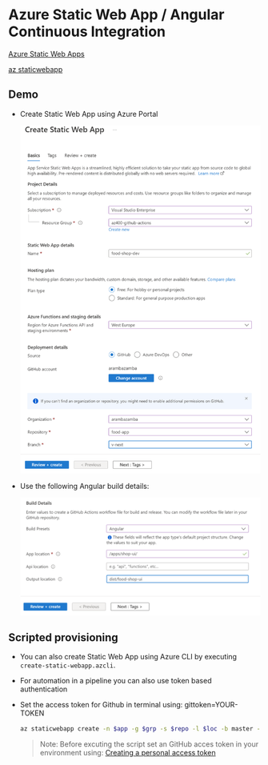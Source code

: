 # Azure Static Web App / Angular Continuous Integration

[Azure Static Web Apps](https://learn.microsoft.com/en-us/azure/static-web-apps/)

[az staticwebapp](https://learn.microsoft.com/en-us/cli/azure/staticwebapp?view=azure-cli-latest)

## Demo

- Create Static Web App using Azure Portal

    ![static-wa.png](_images/create-static-wa.png)

- Use the following Angular build details:

    ![build-details.png](_images/build-details.png)

## Scripted provisioning

 - You can also create Static Web App using Azure CLI by executing `create-static-webapp.azcli`. 

- For automation in a pipeline you can also use token based authentication

- Set the access token for Github in terminal using: gittoken=YOUR-TOKEN

    ```bash
    az staticwebapp create -n $app -g $grp -s $repo -l $loc -b master --app-location "apps/shop-ui/" --output-location "dist/food-shop-ui" --token $gittoken
    ```

    >Note: Before excuting the script set an GitHub acces token in your environment using: [Creating a personal access token](https://docs.github.com/en/authentication/keeping-your-account-and-data-secure/creating-a-personal-access-token)    